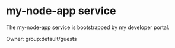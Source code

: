 # my-node-app service

The my-node-app service is bootstrapped by my developer portal.

Owner: group:default/guests
